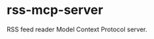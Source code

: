 # rss-mcp-server
RSS feed reader Model Context Protocol server.

<!--
---
title: RSS MCP Server
sdk: gradio
sdk_version: 5.32.1
app_file: rss_server.py
pinned: true
tags:
- mcp-server-track
---
-->